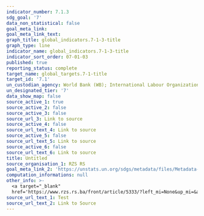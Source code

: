 ```yaml
---
indicator_number: 7.1.3
sdg_goal: '7'
data_non_statistical: false
goal_meta_link: 
goal_meta_link_text: 
graph_title: global_indicators.7-1-3-title
graph_type: line
indicator_name: global_indicators.7-1-3-title
indicator_sort_order: 07-01-03
published: true
reporting_status: complete
target_name: global_targets.7-1-title
target_id: '7.1'
un_custodian_agency: World Bank (WB); International Labour Organization (ILO)
un_designated_tier: '7'
data_show_map: false
source_active_1: true
source_active_2: false
source_active_3: false
source_url_3: Link to source
source_active_4: false
source_url_text_4: Link to source
source_active_5: false
source_url_text_5: Link to source
source_active_6: false
source_url_text_6: Link to source
title: Untitled
source_organisation_1: RZS RS
goal_meta_link_2: 'https://unstats.un.org/sdgs/metadata/files/Metadata-01-01-01a.pdf'
computation_informations: null
other_info: >-
  <a target="_blank"
  href='https://www.rzs.rs.ba/front/article/5333/?left_mi=None&up_mi=&add=None'>www.rzs.rs.ba</a>
source_url_text_1: Test
source_url_text_2: Link to Source
---
```

